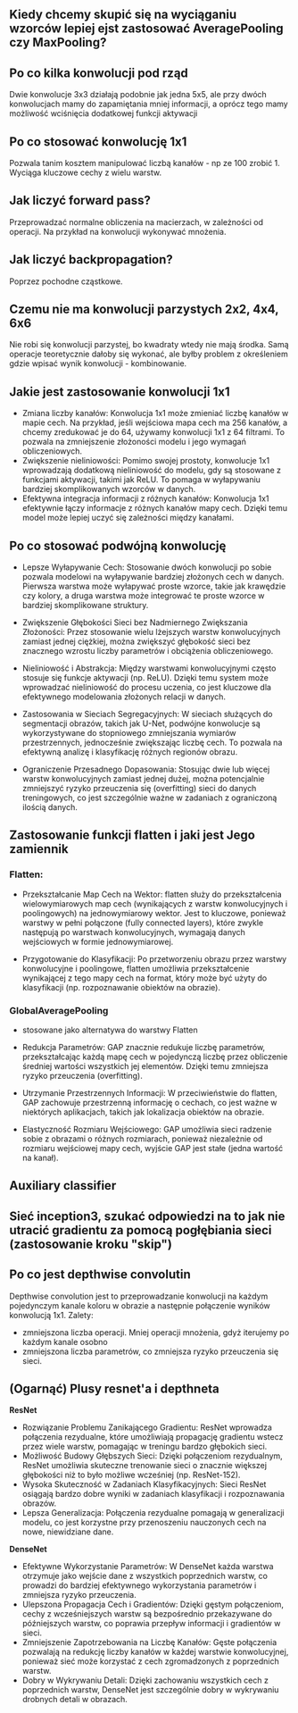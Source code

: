 ## Kiedy chcemy skupić się na wyciąganiu wzorców lepiej ejst zastosować AveragePooling czy MaxPooling?

## Po co kilka konwolucji pod rząd
Dwie konwolucje 3x3 działają podobnie jak jedna 5x5, ale przy dwóch konwolucjach mamy do zapamiętania mniej informacji, a oprócz tego mamy możliwość wciśnięcia dodatkowej funkcji aktywacji
## Po co stosować konwolucję 1x1
Pozwala tanim kosztem manipulować liczbą kanałów - np ze 100 zrobić 1. Wyciąga kluczowe cechy z wielu warstw.

## Jak liczyć forward pass?
Przeprowadzać normalne obliczenia na macierzach, w zależności od operacji. Na przykład na konwolucji wykonywać mnożenia.

## Jak liczyć backpropagation?
Poprzez pochodne cząstkowe.

## Czemu nie ma konwolucji parzystych 2x2, 4x4, 6x6
Nie robi się konwolucji parzystej, bo kwadraty wtedy nie mają środka. Samą operacje teoretycznie dałoby się wykonać, ale byłby problem z określeniem gdzie wpisać wynik konwolucji - kombinowanie.



## Jakie jest zastosowanie konwolucji 1x1
- Zmiana liczby kanałów: Konwolucja 1x1 może zmieniać liczbę kanałów w mapie cech. Na przykład, jeśli wejściowa mapa cech ma 256 kanałów, a chcemy zredukować je do 64, używamy konwolucji 1x1 z 64 filtrami. To pozwala na zmniejszenie złożoności modelu i jego wymagań obliczeniowych.
- Zwiększenie nieliniowości: Pomimo swojej prostoty, konwolucje 1x1 wprowadzają dodatkową nieliniowość do modelu, gdy są stosowane z funkcjami aktywacji, takimi jak ReLU. To pomaga w wyłapywaniu bardziej skomplikowanych wzorców w danych.
- Efektywna integracja informacji z różnych kanałów: Konwolucja 1x1 efektywnie łączy informacje z różnych kanałów mapy cech. Dzięki temu model może lepiej uczyć się zależności między kanałami.

## Po co stosować podwójną konwolucję
- Lepsze Wyłapywanie Cech: Stosowanie dwóch konwolucji po sobie pozwala modelowi na wyłapywanie bardziej złożonych cech w danych. Pierwsza warstwa może wyłapywać proste wzorce, takie jak krawędzie czy kolory, a druga warstwa może integrować te proste wzorce w bardziej skomplikowane struktury.

- Zwiększenie Głębokości Sieci bez Nadmiernego Zwiększania Złożoności: Przez stosowanie wielu lżejszych warstw konwolucyjnych zamiast jednej ciężkiej, można zwiększyć głębokość sieci bez znacznego wzrostu liczby parametrów i obciążenia obliczeniowego.

- Nieliniowość i Abstrakcja: Między warstwami konwolucyjnymi często stosuje się funkcje aktywacji (np. ReLU). Dzięki temu system może wprowadzać nieliniowość do procesu uczenia, co jest kluczowe dla efektywnego modelowania złożonych relacji w danych.

- Zastosowania w Sieciach Segregacyjnych: W sieciach służących do segmentacji obrazów, takich jak U-Net, podwójne konwolucje są wykorzystywane do stopniowego zmniejszania wymiarów przestrzennych, jednocześnie zwiększając liczbę cech. To pozwala na efektywną analizę i klasyfikację różnych regionów obrazu.

- Ograniczenie Przesadnego Dopasowania: Stosując dwie lub więcej warstw konwolucyjnych zamiast jednej dużej, można potencjalnie zmniejszyć ryzyko przeuczenia się (overfitting) sieci do danych treningowych, co jest szczególnie ważne w zadaniach z ograniczoną ilością danych.


## Zastosowanie funkcji flatten i jaki jest Jego zamiennik
### Flatten:
- Przekształcanie Map Cech na Wektor: flatten służy do przekształcenia wielowymiarowych map cech (wynikających z warstw konwolucyjnych i poolingowych) na jednowymiarowy wektor. Jest to kluczowe, ponieważ warstwy w pełni połączone (fully connected layers), które zwykle następują po warstwach konwolucyjnych, wymagają danych wejściowych w formie jednowymiarowej.

- Przygotowanie do Klasyfikacji: Po przetworzeniu obrazu przez warstwy konwolucyjne i poolingowe, flatten umożliwia przekształcenie wynikającej z tego mapy cech na format, który może być użyty do klasyfikacji (np. rozpoznawanie obiektów na obrazie).

### GlobalAveragePooling
- stosowane jako alternatywa do warstwy Flatten
- Redukcja Parametrów: GAP znacznie redukuje liczbę parametrów, przekształcając każdą mapę cech w pojedynczą liczbę przez obliczenie średniej wartości wszystkich jej elementów. Dzięki temu zmniejsza ryzyko przeuczenia (overfitting).

- Utrzymanie Przestrzennych Informacji: W przeciwieństwie do flatten, GAP zachowuje przestrzenną informację o cechach, co jest ważne w niektórych aplikacjach, takich jak lokalizacja obiektów na obrazie.
- Elastyczność Rozmiaru Wejściowego: GAP umożliwia sieci radzenie sobie z obrazami o różnych rozmiarach, ponieważ niezależnie od rozmiaru wejściowej mapy cech, wyjście GAP jest stałe (jedna wartość na kanał).

## Auxiliary classifier
## Sieć inception3, szukać odpowiedzi na to jak nie utracić gradientu za pomocą pogłębiania sieci (zastosowanie kroku "skip")
## Po co jest depthwise convolutin
 Depthwise convolution jest to przeprowadzanie konwolucji na każdym pojedynczym kanale koloru w obrazie a następnie połączenie wyników konwolucją 1x1. 
 Zalety:
 - zmniejszona liczba operacji. Mniej operacji mnożenia, gdyż iterujemy po każdym kanale osobno
 - zmniejszona liczba parametrów, co zmniejsza ryzyko przeuczenia się sieci.
## (Ogarnąć) Plusy resnet'a i depthneta
**ResNet**
- Rozwiązanie Problemu Zanikającego Gradientu: ResNet wprowadza połączenia rezydualne, które umożliwiają propagację gradientu wstecz przez wiele warstw, pomagając w treningu bardzo głębokich sieci.
- Możliwość Budowy Głębszych Sieci: Dzięki połączeniom rezydualnym, ResNet umożliwia skuteczne trenowanie sieci o znacznie większej głębokości niż to było możliwe wcześniej (np. ResNet-152).
- Wysoka Skuteczność w Zadaniach Klasyfikacyjnych: Sieci ResNet osiągają bardzo dobre wyniki w zadaniach klasyfikacji i rozpoznawania obrazów.
- Lepsza Generalizacja: Połączenia rezydualne pomagają w generalizacji modelu, co jest korzystne przy przenoszeniu nauczonych cech na nowe, niewidziane dane.

**DenseNet**

- Efektywne Wykorzystanie Parametrów: W DenseNet każda warstwa otrzymuje jako wejście dane z wszystkich poprzednich warstw, co prowadzi do bardziej efektywnego wykorzystania parametrów i zmniejsza ryzyko przeuczenia.
- Ulepszona Propagacja Cech i Gradientów: Dzięki gęstym połączeniom, cechy z wcześniejszych warstw są bezpośrednio przekazywane do późniejszych warstw, co poprawia przepływ informacji i gradientów w sieci.
- Zmniejszenie Zapotrzebowania na Liczbę Kanałów: Gęste połączenia pozwalają na redukcję liczby kanałów w każdej warstwie konwolucyjnej, ponieważ sieć może korzystać z cech zgromadzonych z poprzednich warstw.
- Dobry w Wykrywaniu Detali: Dzięki zachowaniu wszystkich cech z poprzednich warstw, DenseNet jest szczególnie dobry w wykrywaniu drobnych detali w obrazach.